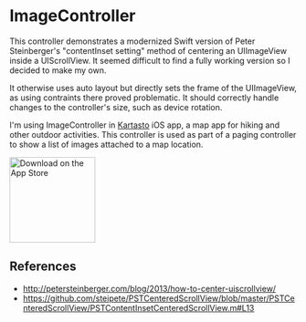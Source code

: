 # ImageController

This controller demonstrates a modernized Swift version of Peter Steinberger's "contentInset setting" method of centering an UIImageView inside a UIScrollView. It seemed difficult to find a fully working version so I decided to make my own.

It otherwise uses auto layout but directly sets the frame of the UIImageView, as using contraints there proved problematic. It should correctly handle changes to the controller's size, such as device rotation.

I'm using ImageController in [Kartasto](https://freshbits.fi/apps/kartasto/) iOS app, a map app for hiking and other outdoor activities. This controller is used as part of a paging controller to show a list of images attached to a map location.

<a href="[https://apps.apple.com/us/app/proxygen/id1602229284](https://apps.apple.com/us/app/kartasto/id1524211335)" target="_blank"><img width="150" alt="Download on the App Store" src="https://developer.apple.com/assets/elements/badges/download-on-the-app-store.svg"/></a>

## References
* http://petersteinberger.com/blog/2013/how-to-center-uiscrollview/
* https://github.com/steipete/PSTCenteredScrollView/blob/master/PSTCenteredScrollView/PSTContentInsetCenteredScrollView.m#L13

